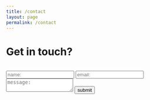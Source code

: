 ```yaml
---
title: /contact
layout: page
permalink: /contact
---
```


# Get in touch?

<br />
<form>
  <input type="text" id="name" name="name" placeholder="name:">
  <input type="text" id="email" name="email" placeholder="email:">
  <textarea id="message" name="message" placeholder="message:"></textarea>
  <input type="submit" value="submit">
</form>
